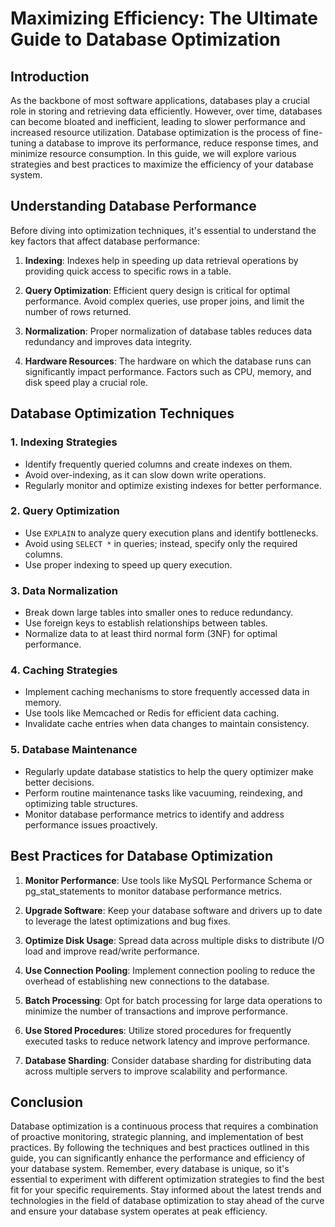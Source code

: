 # Maximizing Efficiency: The Ultimate Guide to Database Optimization

## Introduction

As the backbone of most software applications, databases play a crucial role in storing and retrieving data efficiently. However, over time, databases can become bloated and inefficient, leading to slower performance and increased resource utilization. Database optimization is the process of fine-tuning a database to improve its performance, reduce response times, and minimize resource consumption. In this guide, we will explore various strategies and best practices to maximize the efficiency of your database system.

## Understanding Database Performance

Before diving into optimization techniques, it's essential to understand the key factors that affect database performance:

1. **Indexing**: Indexes help in speeding up data retrieval operations by providing quick access to specific rows in a table.

2. **Query Optimization**: Efficient query design is critical for optimal performance. Avoid complex queries, use proper joins, and limit the number of rows returned.

3. **Normalization**: Proper normalization of database tables reduces data redundancy and improves data integrity.

4. **Hardware Resources**: The hardware on which the database runs can significantly impact performance. Factors such as CPU, memory, and disk speed play a crucial role.

## Database Optimization Techniques

### 1. Indexing Strategies

- Identify frequently queried columns and create indexes on them.
- Avoid over-indexing, as it can slow down write operations.
- Regularly monitor and optimize existing indexes for better performance.
  
### 2. Query Optimization

- Use `EXPLAIN` to analyze query execution plans and identify bottlenecks.
- Avoid using `SELECT *` in queries; instead, specify only the required columns.
- Use proper indexing to speed up query execution.
  
### 3. Data Normalization

- Break down large tables into smaller ones to reduce redundancy.
- Use foreign keys to establish relationships between tables.
- Normalize data to at least third normal form (3NF) for optimal performance.
  
### 4. Caching Strategies

- Implement caching mechanisms to store frequently accessed data in memory.
- Use tools like Memcached or Redis for efficient data caching.
- Invalidate cache entries when data changes to maintain consistency.
  
### 5. Database Maintenance

- Regularly update database statistics to help the query optimizer make better decisions.
- Perform routine maintenance tasks like vacuuming, reindexing, and optimizing table structures.
- Monitor database performance metrics to identify and address performance issues proactively.
  
## Best Practices for Database Optimization

1. **Monitor Performance**: Use tools like MySQL Performance Schema or pg_stat_statements to monitor database performance metrics.
   
2. **Upgrade Software**: Keep your database software and drivers up to date to leverage the latest optimizations and bug fixes.
   
3. **Optimize Disk Usage**: Spread data across multiple disks to distribute I/O load and improve read/write performance.
   
4. **Use Connection Pooling**: Implement connection pooling to reduce the overhead of establishing new connections to the database.
   
5. **Batch Processing**: Opt for batch processing for large data operations to minimize the number of transactions and improve performance.
   
6. **Use Stored Procedures**: Utilize stored procedures for frequently executed tasks to reduce network latency and improve performance.
   
7. **Database Sharding**: Consider database sharding for distributing data across multiple servers to improve scalability and performance.
   
## Conclusion

Database optimization is a continuous process that requires a combination of proactive monitoring, strategic planning, and implementation of best practices. By following the techniques and best practices outlined in this guide, you can significantly enhance the performance and efficiency of your database system. Remember, every database is unique, so it's essential to experiment with different optimization strategies to find the best fit for your specific requirements. Stay informed about the latest trends and technologies in the field of database optimization to stay ahead of the curve and ensure your database system operates at peak efficiency.